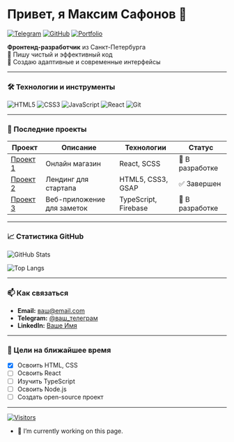 # Привет, я Максим Сафонов 👋
[![Telegram](https://img.shields.io/badge/-Telegram-0088CC?style=flat&logo=telegram)](https://t.me/ваш_телеграм)
[![GitHub](https://img.shields.io/badge/-GitHub-181717?style=flat&logo=github)](https://github.com/ваш_гитхаб)
[![Portfolio](https://img.shields.io/badge/-Портфолио-2ecc71?style=flat)](https://ваш-сайт.ru)

**Фронтенд-разработчик** из Санкт-Петербурга  
🚀 Пишу чистый и эффективный код  
🎨 Создаю адаптивные и современные интерфейсы

---

### 🛠️ Технологии и инструменты
![HTML5](https://img.shields.io/badge/-HTML5-E34F26?style=flat&logo=html5&logoColor=white)
![CSS3](https://img.shields.io/badge/-CSS3-1572B6?style=flat&logo=css3)
![JavaScript](https://img.shields.io/badge/-JavaScript-F7DF1E?style=flat&logo=javascript&logoColor=black)
![React](https://img.shields.io/badge/-React-61DAFB?style=flat&logo=react&logoColor=black)
![Git](https://img.shields.io/badge/-Git-F05032?style=flat&logo=git&logoColor=white)

---

### 📁 Последние проекты
| Проект | Описание | Технологии | Статус |
|--------|----------|------------|--------|
| [Проект 1](ссылка) | Онлайн магазин | React, SCSS | 🚧 В разработке |
| [Проект 2](ссылка) | Лендинг для стартапа | HTML5, CSS3, GSAP | ✅ Завершен |
| [Проект 3](ссылка) | Веб-приложение для заметок | TypeScript, Firebase | 🚧 В разработке |

---

### 📈 Статистика GitHub
![GitHub Stats](https://github-readme-stats.vercel.app/api?username=safonovmaks1&show_icons=true&theme=dark&hide_title=true)

![Top Langs](https://github-readme-stats.vercel.app/api/top-langs/?username=safonovmaks1&layout=compact&theme=dark)

---

### 📫 Как связаться
- **Email:** [ваш@email.com](mailto:ваш@email.com)
- **Telegram:** [@ваш_телеграм](https://t.me/ваш_телеграм)
- **LinkedIn:** [Ваше Имя](https://linkedin.com/in/ваш_линкедин)

---

### 🎯 Цели на ближайшее время
- [x] Освоить HTML, CSS
- [ ] Освоить React
- [ ] Изучить TypeScript
- [ ] Освоить Node.js
- [ ] Создать open-source проект

---

[![Visitors](https://komarev.com/ghpvc/?username=safonovmaks1&color=2ecc71)](https://github.com/safonovmaks1)



- 🔭 I’m currently working on this page. 





